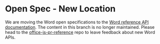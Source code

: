 # Open Spec - New Location

We are moving the Word open specifications to the [Word reference API documentation](https://docs.microsoft.com/javascript/api/word). The content in this branch is no longer maintained. Please head to the [office-js-pr-reference](https://github.com/OfficeDev/office-js-docs-reference) repo to leave feedback about new Word APIs.
